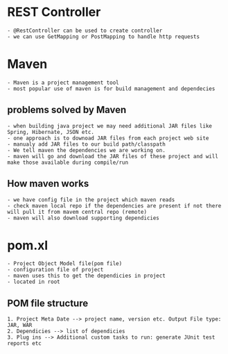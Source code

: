 # REST Controller
    - @RestController can be used to create controller
    - we can use GetMapping or PostMapping to handle http requests

# Maven
    - Maven is a project management tool
    - most popular use of maven is for build management and dependecies
## problems solved by Maven
    - when building java project we may need additional JAR files like Spring, Hibernate, JSON etc.
    - one approach is to downoad JAR files from each project web site
    - manualy add JAR files to our build path/classpath
    - We tell maven the dependencies we are working on.
    - maven will go and download the JAR files of these project and will make those available during compile/run
## How maven works
    - we have config file in the project which maven reads
    - check maven local repo if the dependencies are present if not there will pull it from mavem central repo (remote)
    - maven will also download supporting dependicies

# pom.xl
    - Project Object Model file(pom file)
    - configuration file of project
    - maven uses this to get the dependicies in project
    - located in root
## POM file structure
    1. Project Meta Date --> project name, version etc. Output File type: JAR, WAR
    2. Dependicies --> list of dependicies
    3. Plug ins --> Additional custom tasks to run: generate JUnit test reports etc